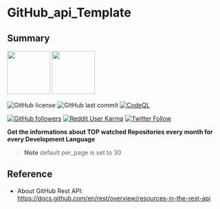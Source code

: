 # GitHub_api_Template
## Summary
<img src="https://github.githubassets.com/images/modules/logos_page/GitHub-Mark.png" width="100">
<img src="https://github.githubassets.com/images/modules/logos_page/GitHub-Logo.png" width="100">

![GitHub license](https://img.shields.io/github/license/myon-bioinformatics/GitHub_api_Template)
![GitHub last commit](https://img.shields.io/github/last-commit/myon-bioinformatics/GitHub_api_Template)
[![CodeQL](https://github.com/myon-bioinformatics/GitHub_api_Template/actions/workflows/codeql.yml/badge.svg)](https://github.com/myon-bioinformatics/GitHub_api_Template/actions/workflows/codeql.yml)

[![GitHub followers](https://img.shields.io/github/followers/myon-bioinformatics?style=social)](https://github.com/myon-bioinformatics)
[![Reddit User Karma](https://img.shields.io/reddit/user-karma/combined/myon_reddit?style=social)](https://www.reddit.com/user/myon_reddit/)
[![Twitter Follow](https://img.shields.io/twitter/follow/myonitbusiness?style=social)](https://twitter.com/myonitbusiness)


__Get the informations about TOP watched Repositories every month for every Development Language__
>__Note__ default per_page is set to 30

## Reference
- About GitHub Rest API: https://docs.github.com/en/rest/overview/resources-in-the-rest-api
